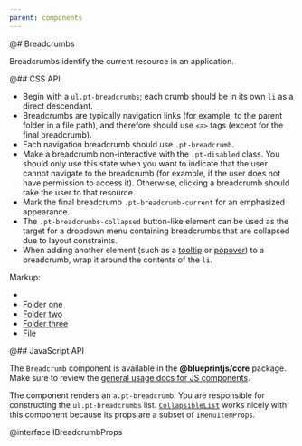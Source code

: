 ```yaml
---
parent: components
---
```


@# Breadcrumbs

Breadcrumbs identify the current resource in an application.

@## CSS API

* Begin with a `ul.pt-breadcrumbs`; each crumb should be in its own `li` as a direct descendant.
* Breadcrumbs are typically navigation links (for example, to the parent folder in a file path), and
therefore should use `<a>` tags (except for the final breadcrumb).
* Each navigation breadcrumb should use `.pt-breadcrumb`.
* Make a breadcrumb non-interactive with the `.pt-disabled` class. You should only use this
state when you want to indicate that the user cannot navigate to the breadcrumb (for example, if
the user does not have permission to access it). Otherwise, clicking a breadcrumb should take the
user to that resource.
* Mark the final breadcrumb `.pt-breadcrumb-current` for an emphasized appearance.
* The `.pt-breadcrumbs-collapsed` button-like element can be used as the target for a dropdown menu
containing breadcrumbs that are collapsed due to layout constraints.
* When adding another element (such as a [tooltip](#components.tooltip) or
[popover](#components.popover)) to a breadcrumb, wrap it around the contents of the `li`.


Markup:
<ul class="pt-breadcrumbs">
<li><a class="pt-breadcrumbs-collapsed" href="#"></a></li>
<li><a class="pt-breadcrumb pt-disabled">Folder one</a></li>
<li><a class="pt-breadcrumb" href="#">Folder two</a></li>
<li><a class="pt-breadcrumb" href="#">Folder three</a></li>
<li><span class="pt-breadcrumb pt-breadcrumb-current">File</span></li>
</ul>

@## JavaScript API

The `Breadcrumb` component is available in the __@blueprintjs/core__ package.
Make sure to review the [general usage docs for JS components](#components.usage).

The component renders an `a.pt-breadcrumb`.
You are responsible for constructing the `ul.pt-breadcrumbs` list.
[`CollapsibleList`](#components.collapsiblelist) works nicely with this component
because its props are a subset of `IMenuItemProps`.

@interface IBreadcrumbProps
